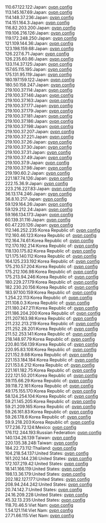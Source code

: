 110.67.122.122:Japan: [ovpn config](vpn/110_67_122_122.ovpn)  
113.145.167.69:Japan: [ovpn config](vpn/113_145_167_69.ovpn)  
114.148.37.236:Japan: [ovpn config](vpn/114_148_37_236.ovpn)  
114.151.164.3:Japan: [ovpn config](vpn/114_151_164_3.ovpn)  
116.82.203.200:Japan: [ovpn config](vpn/116_82_203_200.ovpn)  
119.106.216.126:Japan: [ovpn config](vpn/119_106_216_126.ovpn)  
119.172.248.250:Japan: [ovpn config](vpn/119_172_248_250.ovpn)  
121.109.144.36:Japan: [ovpn config](vpn/121_109_144_36.ovpn)  
123.198.159.68:Japan: [ovpn config](vpn/123_198_159_68.ovpn)  
126.227.6.71:Japan: [ovpn config](vpn/126_227_6_71.ovpn)  
126.235.60.86:Japan: [ovpn config](vpn/126_235_60_86.ovpn)  
133.114.37.125:Japan: [ovpn config](vpn/133_114_37_125.ovpn)  
157.65.115.195:Japan: [ovpn config](vpn/157_65_115_195.ovpn)  
175.131.95.119:Japan: [ovpn config](vpn/175_131_95_119.ovpn)  
180.197.159.122:Japan: [ovpn config](vpn/180_197_159_122.ovpn)  
180.50.158.247:Japan: [ovpn config](vpn/180_50_158_247.ovpn)  
219.100.37.114:Japan: [ovpn config](vpn/219_100_37_114.ovpn)  
219.100.37.146:Japan: [ovpn config](vpn/219_100_37_146.ovpn)  
219.100.37.163:Japan: [ovpn config](vpn/219_100_37_163.ovpn)  
219.100.37.177:Japan: [ovpn config](vpn/219_100_37_177.ovpn)  
219.100.37.179:Japan: [ovpn config](vpn/219_100_37_179.ovpn)  
219.100.37.181:Japan: [ovpn config](vpn/219_100_37_181.ovpn)  
219.100.37.186:Japan: [ovpn config](vpn/219_100_37_186.ovpn)  
219.100.37.198:Japan: [ovpn config](vpn/219_100_37_198.ovpn)  
219.100.37.207:Japan: [ovpn config](vpn/219_100_37_207.ovpn)  
219.100.37.221:Japan: [ovpn config](vpn/219_100_37_221.ovpn)  
219.100.37.26:Japan: [ovpn config](vpn/219_100_37_26.ovpn)  
219.100.37.30:Japan: [ovpn config](vpn/219_100_37_30.ovpn)  
219.100.37.31:Japan: [ovpn config](vpn/219_100_37_31.ovpn)  
219.100.37.49:Japan: [ovpn config](vpn/219_100_37_49.ovpn)  
219.100.37.9:Japan: [ovpn config](vpn/219_100_37_9.ovpn)  
219.100.37.98:Japan: [ovpn config](vpn/219_100_37_98.ovpn)  
219.190.60.2:Japan: [ovpn config](vpn/219_190_60_2.ovpn)  
221.187.74.126:Japan: [ovpn config](vpn/221_187_74_126.ovpn)  
222.15.36.9:Japan: [ovpn config](vpn/222_15_36_9.ovpn)  
223.216.227.83:Japan: [ovpn config](vpn/223_216_227_83.ovpn)  
36.13.174.246:Japan: [ovpn config](vpn/36_13_174_246.ovpn)  
36.8.10.217:Japan: [ovpn config](vpn/36_8_10_217.ovpn)  
59.129.164.26:Japan: [ovpn config](vpn/59_129_164_26.ovpn)  
59.129.212.24:Japan: [ovpn config](vpn/59_129_212_24.ovpn)  
59.166.134.173:Japan: [ovpn config](vpn/59_166_134_173.ovpn)  
60.139.31.116:Japan: [ovpn config](vpn/60_139_31_116.ovpn)  
60.47.220.126:Japan: [ovpn config](vpn/60_47_220_126.ovpn)  
112.146.252.235:Korea Republic of: [ovpn config](vpn/112_146_252_235.ovpn)  
112.160.46.123:Korea Republic of: [ovpn config](vpn/112_160_46_123.ovpn)  
112.164.74.61:Korea Republic of: [ovpn config](vpn/112_164_74_61.ovpn)  
112.170.192.214:Korea Republic of: [ovpn config](vpn/112_170_192_214.ovpn)  
118.130.175.82:Korea Republic of: [ovpn config](vpn/118_130_175_82.ovpn)  
121.175.140.112:Korea Republic of: [ovpn config](vpn/121_175_140_112.ovpn)  
164.125.233.192:Korea Republic of: [ovpn config](vpn/164_125_233_192.ovpn)  
175.210.57.204:Korea Republic of: [ovpn config](vpn/175_210_57_204.ovpn)  
175.212.106.98:Korea Republic of: [ovpn config](vpn/175_212_106_98.ovpn)  
175.213.94.246:Korea Republic of: [ovpn config](vpn/175_213_94_246.ovpn)  
180.229.27.179:Korea Republic of: [ovpn config](vpn/180_229_27_179.ovpn)  
182.230.20.156:Korea Republic of: [ovpn config](vpn/182_230_20_156.ovpn)  
183.97.100.159:Korea Republic of: [ovpn config](vpn/183_97_100_159.ovpn)  
1.254.22.113:Korea Republic of: [ovpn config](vpn/1_254_22_113.ovpn)  
211.108.0.3:Korea Republic of: [ovpn config](vpn/211_108_0_3.ovpn)  
211.180.247.211:Korea Republic of: [ovpn config](vpn/211_180_247_211.ovpn)  
211.186.204.200:Korea Republic of: [ovpn config](vpn/211_186_204_200.ovpn)  
211.207.163.98:Korea Republic of: [ovpn config](vpn/211_207_163_98.ovpn)  
211.232.213.219:Korea Republic of: [ovpn config](vpn/211_232_213_219.ovpn)  
211.252.28.201:Korea Republic of: [ovpn config](vpn/211_252_28_201.ovpn)  
211.52.253.141:Korea Republic of: [ovpn config](vpn/211_52_253_141.ovpn)  
218.148.97.79:Korea Republic of: [ovpn config](vpn/218_148_97_79.ovpn)  
220.80.156.139:Korea Republic of: [ovpn config](vpn/220_80_156_139.ovpn)  
220.95.83.108:Korea Republic of: [ovpn config](vpn/220_95_83_108.ovpn)  
221.152.9.68:Korea Republic of: [ovpn config](vpn/221_152_9_68.ovpn)  
221.153.184.184:Korea Republic of: [ovpn config](vpn/221_153_184_184.ovpn)  
221.153.6.212:Korea Republic of: [ovpn config](vpn/221_153_6_212.ovpn)  
221.161.182.75:Korea Republic of: [ovpn config](vpn/221_161_182_75.ovpn)  
222.121.50.201:Korea Republic of: [ovpn config](vpn/222_121_50_201.ovpn)  
39.115.66.29:Korea Republic of: [ovpn config](vpn/39_115_66_29.ovpn)  
39.118.72.161:Korea Republic of: [ovpn config](vpn/39_118_72_161.ovpn)  
49.175.155.170:Korea Republic of: [ovpn config](vpn/49_175_155_170.ovpn)  
58.124.254.104:Korea Republic of: [ovpn config](vpn/58_124_254_104.ovpn)  
59.21.145.205:Korea Republic of: [ovpn config](vpn/59_21_145_205.ovpn)  
59.21.209.165:Korea Republic of: [ovpn config](vpn/59_21_209_165.ovpn)  
59.26.161.83:Korea Republic of: [ovpn config](vpn/59_26_161_83.ovpn)  
59.26.178.6:Korea Republic of: [ovpn config](vpn/59_26_178_6.ovpn)  
59.9.218.203:Korea Republic of: [ovpn config](vpn/59_9_218_203.ovpn)  
177.236.72.124:Mexico: [ovpn config](vpn/177_236_72_124.ovpn)  
176.112.244.193:Russian Federation: [ovpn config](vpn/176_112_244_193.ovpn)  
140.134.26.139:Taiwan: [ovpn config](vpn/140_134_26_139.ovpn)  
220.135.38.248:Taiwan: [ovpn config](vpn/220_135_38_248.ovpn)  
184.22.73.112:Thailand: [ovpn config](vpn/184_22_73_112.ovpn)  
104.218.54.137:United States: [ovpn config](vpn/104_218_54_137.ovpn)  
161.202.144.236:United States: [ovpn config](vpn/161_202_144_236.ovpn)  
172.107.219.42:United States: [ovpn config](vpn/172_107_219_42.ovpn)  
18.141.166.119:United States: [ovpn config](vpn/18_141_166_119.ovpn)  
198.13.36.179:United States: [ovpn config](vpn/198_13_36_179.ovpn)  
202.182.127.177:United States: [ovpn config](vpn/202_182_127_177.ovpn)  
208.94.244.242:United States: [ovpn config](vpn/208_94_244_242.ovpn)  
20.74.142.7:United States: [ovpn config](vpn/20_74_142_7.ovpn)  
24.16.209.228:United States: [ovpn config](vpn/24_16_209_228.ovpn)  
45.32.13.235:United States: [ovpn config](vpn/45_32_13_235.ovpn)  
118.70.46.5:Viet Nam: [ovpn config](vpn/118_70_46_5.ovpn)  
1.54.121.114:Viet Nam: [ovpn config](vpn/1_54_121_114.ovpn)  
27.71.66.115:Viet Nam: [ovpn config](vpn/27_71_66_115.ovpn)  
